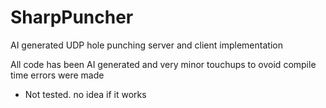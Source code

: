 # SharpPuncher
AI generated UDP hole punching server and client implementation

All code has been AI generated and very minor touchups to ovoid compile time errors were made


+ Not tested. no idea if it works
